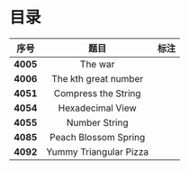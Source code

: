 # 目录

| 序号 | 题目 | 标注 |
| :-: | :-: | :-: |
| **4005** | The war |  |
| **4006** | The kth great number |  |
| **4051** | Compress the String |  |
| **4054** | Hexadecimal View |  |
| **4055** | Number String |  |
| **4085** | Peach Blossom Spring |  |
| **4092** | Yummy Triangular Pizza |  |
